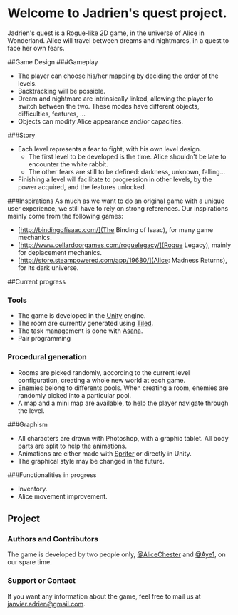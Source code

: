 # Welcome to Jadrien's quest project.
Jadrien's quest is a Rogue-like 2D game, in the universe of Alice in Wonderland. Alice will travel between dreams and nightmares, in a quest to face her own fears.

##Game Design
###Gameplay
* The player can choose his/her mapping by deciding the order of the levels.
* Backtracking will be possible.
* Dream and nightmare are intrinsically linked, allowing the player to switch between the two. These modes have different objects, difficulties, features, ...
* Objects can modify Alice appearance and/or capacities.

###Story
* Each level represents a fear to fight, with his own level design.
  * The first level to be developed is the time. Alice shouldn't be late to encounter the white rabbit.
  * The other fears are still to be defined: darkness, unknown, falling...   
* Finishing a level will facilitate to progression in other levels, by the power acquired, and the features unlocked.

###Inspirations
As much as we want to do an original game with a unique user experience, we still have to rely on strong references. Our inspirations mainly come from the following games:
* [http://bindingofisaac.com/](The Binding of Isaac), for many game mechanics.
* [http://www.cellardoorgames.com/roguelegacy/](Rogue Legacy), mainly for deplacement mechanics.
* [http://store.steampowered.com/app/19680/](Alice: Madness Returns), for its dark universe.

##Current progress
### Tools
* The game is developed in the [Unity](https://unity3d.com/) engine.
* The room are currently generated using [Tiled](http://www.mapeditor.org/).
* The task management is done with [Asana](https://app.asana.com/).
* Pair programming

### Procedural generation
* Rooms are picked randomly, according to the current level configuration, creating a whole new world at each game.
* Enemies belong to differents pools. When creating a room, enemies are randomly picked into a particular pool.
* A map and a mini map are available, to help the player navigate through the level.

###Graphism
* All characters are drawn with Photoshop, with a graphic tablet. All body parts are split to help the animations.
* Animations are either made with [Spriter](https://brashmonkey.com/spriter-features/#) or directly in Unity.
* The graphical style may be changed in the future.

###Functionalities in progress
* Inventory.
* Alice movement improvement.

## Project
### Authors and Contributors
The game is developed by two people only, [@AliceChester](https://github.com/AliceChester) and [@Aye1](https://github.com/Aye1), on our spare time.

### Support or Contact
If you want any information about the game, feel free to mail us at janvier.adrien@gmail.com.
